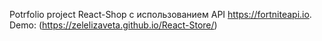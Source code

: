 Potrfolio project React-Shop с использованием API https://fortniteapi.io. Demo: (https://zelelizaveta.github.io/React-Store/)
